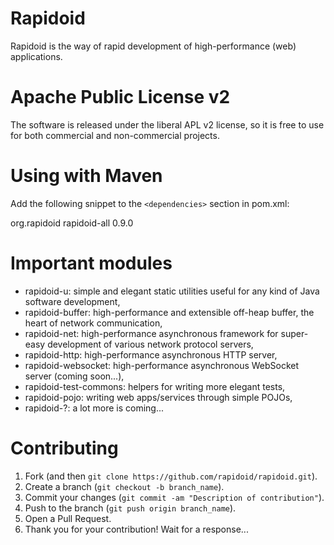 Rapidoid
========

Rapidoid is the way of rapid development of high-performance (web) applications.

# Apache Public License v2

The software is released under the liberal APL v2 license, so it is free to use for both commercial and non-commercial projects.

# Using with Maven 

Add the following snippet to the `<dependencies>` section in pom.xml:

  <dependency>
      <groupId>org.rapidoid</groupId>
      <artifactId>rapidoid-all</artifactId>
      <version>0.9.0</version>
  </dependency>

# Important modules

- rapidoid-u: simple and elegant static utilities useful for any kind of Java software development,
- rapidoid-buffer: high-performance and extensible off-heap buffer, the heart of network communication,
- rapidoid-net: high-performance asynchronous framework for super-easy development of various network protocol servers,
- rapidoid-http: high-performance asynchronous HTTP server,
- rapidoid-websocket: high-performance asynchronous WebSocket server (coming soon...),
- rapidoid-test-commons: helpers for writing more elegant tests,
- rapidoid-pojo: writing web apps/services through simple POJOs,
- rapidoid-?: a lot more is coming...

# Contributing

1. Fork (and then `git clone https://github.com/rapidoid/rapidoid.git`).
2. Create a branch (`git checkout -b branch_name`).
3. Commit your changes (`git commit -am "Description of contribution"`).
4. Push to the branch (`git push origin branch_name`).
5. Open a Pull Request.
6. Thank you for your contribution! Wait for a response...

